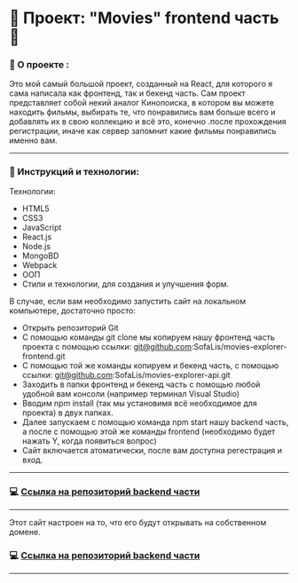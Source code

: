 # :vhs: Проект: "Movies" frontend часть :vhs:

### :page_facing_up: О проекте :

Это мой самый большой проект, созданный на React, для которого я сама написала как фронтенд, так и бекенд часть. 
Сам проект представляет собой некий аналог Кинопоиска, в котором вы можете находить фильмы, выбирать те, что понравились вам больше всего и добавлять их в свою коллекцию и всё это, конечно .после прохождения регистрации, иначе как сервер запомнит какие фильмы понравились именно вам.

___

### :open_book: Инструкций и технологии:
Технологии:
- HTML5
- CSS3
- JavaScript
- React.js
- Node.js
- MongoBD
- Webpack
- ООП
- Стили и технологии, для создания и улучшения форм.

В случае, если вам необходимо запустить сайт на локальном компьютере, достаточно просто:
- Открыть репозиторий Git
- С помощью команды git clone мы копируем нашу фронтенд часть проекта с помощью ссылки: git@github.com:SofaLis/movies-explorer-frontend.git 
- С помощью той же команды копируем и бекенд часть, с помощью ссылки: git@github.com:SofaLis/movies-explorer-api.git
- Заходить в папки фронтенд и бекенд часть с помощью любой удобной вам консоли (например терминал Visual Studio)
- Вводим npm install (так мы установимя всё необходимое для проекта) в двух папках.
- Далее запускаем с помощью команда npm start нашу backend часть, а после с помощью  этой же команды frontend (необходимо будет нажать Y, когда появиться вопрос)
- Сайт включается атоматически, после вам доступна регестрация и вход.

___

### :computer: [Ссылка на репозиторий backend части](https://github.com/SofaLis/movies-explorer-api)
___

Этот сайт настроен на то, что его будут открывать на собственном домене.
### :computer: [Ссылка на репозиторий backend части](https://github.com/SofaLis/movies-explorer-api)
___
